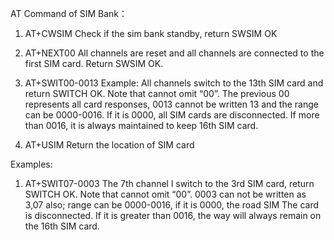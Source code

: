 AT Command of SIM Bank：
1. AT+CWSIM
Check if the sim bank standby, return SWSIM OK

1. AT+NEXT00
All channels are reset and all channels are connected to the first SIM card. Return SWSIM OK.

1. AT+SWIT00-0013
Example: All channels switch to the 13th SIM card and return SWITCH OK.
Note that cannot omit “00”. The previous 00 represents all card responses, 0013 cannot be written 13 and the range can be 0000-0016. If it is 0000, all SIM cards are disconnected. If more than 0016, it is always maintained to keep 16th SIM card.

1. AT+USIM
Return the location of SIM card 

Examples:
1. AT+SWIT07-0003
The 7th channel l switch to the 3rd SIM card, return SWITCH OK.
 Note that cannot omit “00”. 0003 can not be written as 3,07 also; range can be 0000-0016, if it is 0000, the road SIM The card is disconnected. If it is greater than 0016, the way will always remain on the 16th SIM card.